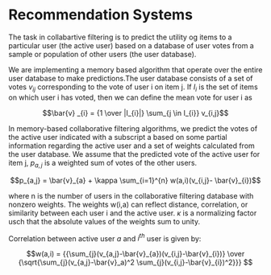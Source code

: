 # Recommendation Systems

The task in collabartive filtering is to predict the utility og items to a particular user (the active user) based on a database of user votes from a sample or population of other users (the user database).

We are implementing a memory based algorithm that operate over the entire user database to make predictions.The user database consists of a set of votes $v_{ij}$ corresponding to the vote of user i on item j. If $I_{i}$ is the set of items on which user i has voted, then we can define the mean vote for user i as 
```math
\bar{v} _{i} = {1 \over  |I_{i}|} \sum_{j \in I_{i}} v_{i,j}
```

In memory-based collaborative filtering algorithms, we predict the votes of the active user indicated with a subscript a based on some partial information regarding the active user and a set of weights calculated from the user database. We assume that the predicted vote of the active user for item j, $p_{a,j}$ is a weighted sum of votes of the other users.

```math
p_{a,j} = \bar{v}_{a} + \kappa \sum_{i=1}^{n} w(a,i)(v_{i,j}- \bar{v}_{i})
```

where n is the number of users in the collaborative filtering database with nonzero weights. The weights w(i,a) can reflect distance, correlation, or similarity between each user i and the active user. $\kappa$ is a normalizing factor usch that the absolute values of the weights sum to unity.

Correlation between active user $a$ and $i^{th}$ user is given by:
```math
w(a,i) = {{\sum_{j}(v_{a,j}-\bar{v}_{a})(v_{i,j}-\bar{v}_{i})} \over {\sqrt{\sum_{j}(v_{a,j}-\bar{v}_a)^2 \sum_{j}(v_{i,j}-\bar{v}_{i})^2}}}


